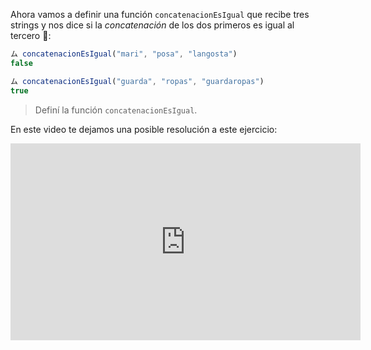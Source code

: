 Ahora vamos a definir una función `concatenacionEsIgual` que recibe tres strings y nos dice si la _concatenación_ de los dos primeros es igual al tercero :thinking::

``` javascript
ム concatenacionEsIgual("mari", "posa", "langosta")
false

ム concatenacionEsIgual("guarda", "ropas", "guardaropas")
true
```

> Definí la función `concatenacionEsIgual`.

En este video te dejamos una posible resolución a este ejercicio:

<iframe width="560" height="315" src="https://www.youtube.com/embed/gzDxLXMfFpw" title="YouTube video player" frameborder="0" allow="accelerometer; autoplay; clipboard-write; encrypted-media; gyroscope; picture-in-picture" allowfullscreen></iframe>

<style>
  .mu-mono-dropdown {
    display: none;
  }
</style>